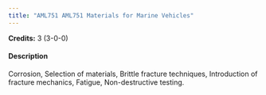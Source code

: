 ```yaml
---
title: "AML751 AML751 Materials for Marine Vehicles"
---
```

**Credits:** 3 (3-0-0)

#### Description
Corrosion, Selection of materials, Brittle fracture techniques, Introduction of fracture mechanics, Fatigue, Non-destructive testing.